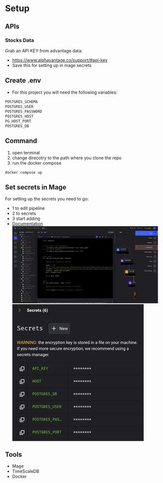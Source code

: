 # Setup

## APIs
### Stocks Data
Grab an API KEY from advantage data:
- https://www.alphavantage.co/support/#api-key
- Save this for setting up in mage secrets

## Create .env
- For this project you will need the following variables:
```
POSTGRES_SCHEMA
POSTGRES_USER
POSTGRES_PASSWORD
POSTGRES_HOST
PG_HOST_PORT
POSTGRES_DB
```
## Command
1. open terminal
2. change direcotry to the path where you clone the repo
3. run the docker compose
```
docker compose up
```

## Set secrets in Mage
For setting up the secrets you need to go:
- 1 to edit pipeline
- 2 to secrets
- 3 start adding
- [Documentation](https://docs.mage.ai/development/variables/secrets)
![Image1](./images/MageSecrets1.png)
![Image2](./images/MageSecrets2.png)

## Tools
- Mage
- TimeScaleDB
- Docker
